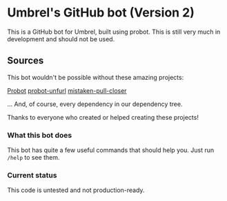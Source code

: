 # Umbrel's GitHub bot (Version 2)

This is a GitHub bot for Umbrel, built using probot.
This is still very much in development and should not be used.

## Sources

This bot wouldn't be possible without these amazing projects:

[Probot](https://github.com/probot)
[probot-unfurl](https://github.com/probot/unfurl/)
[mistaken-pull-closer](https://github.com/probot/mistaken-pull-closer)

... And, of course, every dependency in our dependency tree.


Thanks to everyone who created or helped creating these projects!

### What this bot does

This bot has quite a few useful commands that should help you. Just run `/help` to see them.

### Current status

This code is untested and not production-ready.
